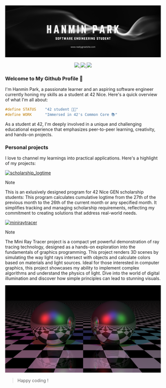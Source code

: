 ![banner](https://github.com/hanmpark/hanmpark/blob/main/assets/github_banner.png)
<div align="center">
  <p>
    <a href="https://profile.intra.42.fr/users/hanmpark">
      <img src="https://badgen.net/badge/Born2Code/hanmpark/blue?cache=86400&icon=https://meta.intra.42.fr/images/42_logo.svg">
    </a>
    <a href="https://www.linkedin.com/in/hanmin-park-83239718b/">
      <img src="https://badgen.net/badge/LinkedIn/Hanmin Park/cyan?icon=chrome">
    </a>
    <a href="https://www.youtube.com/watch?v=BBJa32lCaaY">
      <img src="https://komarev.com/ghpvc/?username=hanmpark&color=blueviolet">
    </a>
  </p>
</div>

### Welcome to My Github Profile 👋
I'm Hanmin Park, a passionate learner and an aspiring software engineer currently honing my skills as a student at 42 Nice. Here's a quick overview of what I'm all about:
```c
#define STATUS    "42 student 🧑‍💻"
#define WORK      "Immersed in 42's Common Core 📚"
```
As a student at 42, I'm deeply involved in a unique and challenging educational experience that emphasizes peer-to-peer learning, creativity, and hands-on projects.

### Personal projects
I love to channel my learnings into practical applications. Here's a highlight of my projects:

[![scholarship_logtime](https://github-readme-stats.vercel.app/api/pin/?username=hanmpark&repo=scholarship_logtime&theme=tokyonight)](https://github.com/hanmpark/scholarship_logtime)
> [!NOTE]
> This is an exlusively designed program for 42 Nice GEN scholarship students:
This program calculates cumulative logtime from the 27th of the previous month to the 26th of the current month or any specified month. It simplifies tracking and managing scholarship requirements, reflecting my commitment to creating solutions that address real-world needs.

[![miniraytracer](https://github-readme-stats.vercel.app/api/pin/?username=hanmpark&repo=miniraytracer&theme=tokyonight)](https://github.com/hanmpark/miniraytracer)
> [!NOTE]
> The Mini Ray Tracer project is a compact yet powerful demonstration of ray tracing technology, designed as a hands-on exploration into the fundamentals of graphics programming. This project renders 3D scenes by simulating the way light rays intersect with objects and calculate colors based on materials and light sources. Ideal for those interested in computer graphics, this project showcases my ability to implement complex algorithms and understand the physics of light. Dive into the world of digital illumination and discover how simple principles can lead to stunning visuals.

![minirt render](https://github.com/hanmpark/hanmpark/blob/main/two_balls.png)

> Happy coding !
